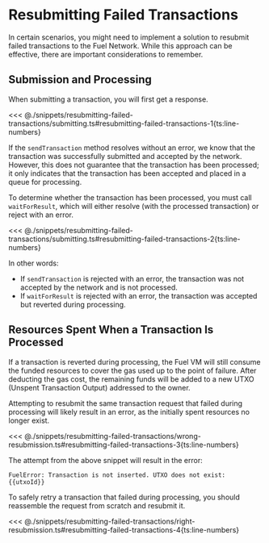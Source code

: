 # Resubmitting Failed Transactions

In certain scenarios, you might need to implement a solution to resubmit failed transactions to the Fuel Network. While this approach can be effective, there are important considerations to remember.

## Submission and Processing

When submitting a transaction, you will first get a response.

<<< @./snippets/resubmitting-failed-transactions/submitting.ts#resubmitting-failed-transactions-1{ts:line-numbers}

If the `sendTransaction` method resolves without an error, we know that the transaction was successfully submitted and accepted by the network. However, this does not guarantee that the transaction has been processed; it only indicates that the transaction has been accepted and placed in a queue for processing.

To determine whether the transaction has been processed, you must call `waitForResult`, which will either resolve (with the processed transaction) or reject with an error.

<<< @./snippets/resubmitting-failed-transactions/submitting.ts#resubmitting-failed-transactions-2{ts:line-numbers}

In other words:

- If `sendTransaction` is rejected with an error, the transaction was not accepted by the network and is not processed.
- If `waitForResult` is rejected with an error, the transaction was accepted but reverted during processing.

## Resources Spent When a Transaction Is Processed

If a transaction is reverted during processing, the Fuel VM will still consume the funded resources to cover the gas used up to the point of failure. After deducting the gas cost, the remaining funds will be added to a new UTXO (Unspent Transaction Output) addressed to the owner.

Attempting to resubmit the same transaction request that failed during processing will likely result in an error, as the initially spent resources no longer exist.

<<< @./snippets/resubmitting-failed-transactions/wrong-resubmission.ts#resubmitting-failed-transactions-3{ts:line-numbers}

The attempt from the above snippet will result in the error:

```console
FuelError: Transaction is not inserted. UTXO does not exist: {{utxoId}}
```

To safely retry a transaction that failed during processing, you should reassemble the request from scratch and resubmit it.

<<< @./snippets/resubmitting-failed-transactions/right-resubmission.ts#resubmitting-failed-transactions-4{ts:line-numbers}

